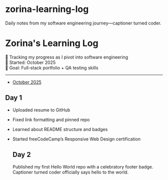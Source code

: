 # zorina-learning-log
Daily notes from my software engineering journey—captioner turned coder.
# Zorina's Learning Log

🧠 Tracking my progress as I pivot into software engineering  
📅 Started: October 2025  
🎯 Goal: Full-stack portfolio + QA testing skills

---
- [October 2025](./October-2025.md)
## Day 1
- Uploaded resume to GitHub
- Fixed link formatting and pinned repo
- Learned about README structure and badges
- Started freeCodeCamp’s Responsive Web Design certification

  ## Day 2
  Published my first Hello World repo with a celebratory footer badge. Captioner turned coder officially says hello to the world.

